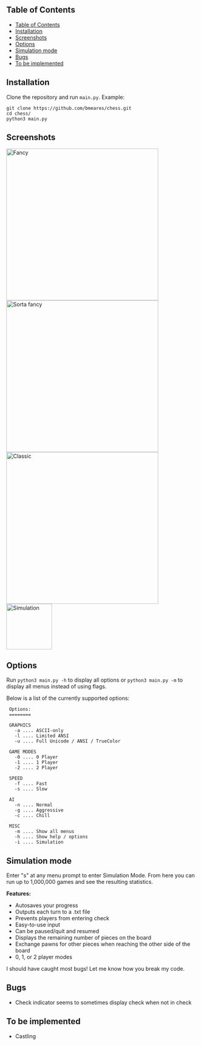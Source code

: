 ## Table of Contents
- [Table of Contents](#table-of-contents)
- [Installation](#installation)
- [Screenshots](#screenshots)
- [Options](#options)
- [Simulation mode](#simulation-mode)
- [Bugs](#bugs)
- [To be implemented](#to-be-implemented)


## Installation
Clone the repository and run `main.py`. Example:
```
git clone https://github.com/bmeares/chess.git
cd chess/
python3 main.py
```

## Screenshots
<img src="https://i.imgur.com/2NMN1bR.png" alt="Fancy" height=400>
<img src="https://i.imgur.com/h96NoMK.png" alt="Sorta fancy" height=400>
<img src="https://i.imgur.com/HbfKPGS.png" alt="Classic" height=400>
<img src="https://i.imgur.com/4NxhxOL.png" alt="Simulation" height=120>


## Options

Run ```python3 main.py -h``` to display all options or ````python3 main.py -m```` to display all menus instead of using flags.

Below is a list of the currently supported options:

```
 Options:
 ========

 GRAPHICS
   -a .... ASCII-only
   -l .... Limited ANSI
   -u .... Full Unicode / ANSI / TrueColor

 GAME MODES
   -0 .... 0 Player
   -1 .... 1 Player
   -2 .... 2 Player

 SPEED
   -f .... Fast
   -s .... Slow

 AI
   -n .... Normal
   -g .... Aggressive
   -c .... Chill

 MISC
   -m .... Show all menus
   -h .... Show help / options
   -i .... Simulation
```

## Simulation mode

Enter "s" at any menu prompt to enter Simulation Mode. From here you can run up to 1,000,000 games and see the resulting statistics.

**Features:**
- Autosaves your progress
- Outputs each turn to a .txt file
- Prevents players from entering check
- Easy-to-use input
- Can be paused/quit and resumed
- Displays the remaining number of pieces on the board
- Exchange pawns for other pieces when reaching the other side of the board
- 0, 1, or 2 player modes


I should have caught most bugs! Let me know how you break my code.

## Bugs
- Check indicator seems to sometimes display check when not in check

## To be implemented
- Castling

